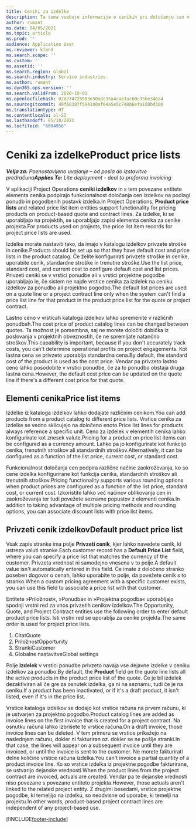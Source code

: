 ```yaml
---
title: Ceniki za izdelke
description: Ta tema vsebuje informacije o cenikih pri določanju cen v katalogu, ki se uporabljajo za ponudbe in pogodbe za projekte.
author: rumant
ms.date: 04/05/2021
ms.topic: article
ms.prod: ''
audience: Application User
ms.reviewer: kfend
ms.search.scope: ''
ms.custom: ''
ms.assetid: ''
ms.search.region: Global
ms.search.industry: Service industries
ms.author: rumant
ms.dyn365.ops.version: ''
ms.search.validFrom: 2020-10-01
ms.openlocfilehash: 02d274725983e50adc35a4cae1ac60c35be346a4
ms.sourcegitcommit: 40f68387f594180af64a5e5c748b6efa188bd300
ms.translationtype: HT
ms.contentlocale: sl-SI
ms.lasthandoff: 05/10/2021
ms.locfileid: "6004956"
---
```

# <a name="product-price-lists"></a><span data-ttu-id="c50fb-103">Ceniki za izdelke</span><span class="sxs-lookup"><span data-stu-id="c50fb-103">Product price lists</span></span>

<span data-ttu-id="c50fb-104">_**Velja za:** Poenostavljeno uvajanje – od posla do izstavitve predračuna_</span><span class="sxs-lookup"><span data-stu-id="c50fb-104">_**Applies To:** Lite deployment - deal to proforma invoicing_</span></span>

 <span data-ttu-id="c50fb-105">V aplikaciji Project Operations **ceniki izdelkov** in s tem povezane entitete elementa cenika podpirajo funkcionalnost določanja cen izdelkov na podlagi ponudb in pogodbenih postavk izdelka.</span><span class="sxs-lookup"><span data-stu-id="c50fb-105">In Project Operations, **Product price lists** and related price list item entities support functionality for pricing products on product-based quote and contract lines.</span></span> <span data-ttu-id="c50fb-106">Za izdelke, ki se uporabljajo na projektih, se uporabljajo zapisi elementa cenika za cenike projekta.</span><span class="sxs-lookup"><span data-stu-id="c50fb-106">For products used on projects, the price list item records for project price lists are used.</span></span> 

<span data-ttu-id="c50fb-107">Izdelke morate nastaviti tako, da imajo v katalogu izdelkov privzete stroške in cenike.</span><span class="sxs-lookup"><span data-stu-id="c50fb-107">Products should be set up so that they have default cost and price lists in the product catalog.</span></span> <span data-ttu-id="c50fb-108">Če želite konfigurirati privzete stroške in cenike, uporabite cenik, standardne stroške in trenutne stroške.</span><span class="sxs-lookup"><span data-stu-id="c50fb-108">Use the list price, standard cost, and current cost to configure default cost and list prices.</span></span> <span data-ttu-id="c50fb-109">Privzeti ceniki se v vrstici ponudbe ali v vrstici projektne pogodbe uporabljajo le, če sistem ne najde vrstice cenika za izdelek na ceniku izdelkov za ponudbo ali projektno pogodbo.</span><span class="sxs-lookup"><span data-stu-id="c50fb-109">The default list prices are used on a quote line or a project contract line only when the system can't find a price list line for that product in the product price list for the quote or project contract.</span></span>

<span data-ttu-id="c50fb-110">Lastno ceno v vrsticah kataloga izdelkov lahko spremenite v različnih ponudbah.</span><span class="sxs-lookup"><span data-stu-id="c50fb-110">The cost price of product catalog lines can be changed between quotes.</span></span> <span data-ttu-id="c50fb-111">Ta možnost je pomembna, saj ne morete določiti dobička iz poslovanja v projektnih obveznostih, če ne spremljate natančno stroškov.</span><span class="sxs-lookup"><span data-stu-id="c50fb-111">This capability is important, because if you don't accurately track costs, you can't determine operational profits on project engagements.</span></span> <span data-ttu-id="c50fb-112">Kot lastna cena se privzeto uporablja standardna cena.</span><span class="sxs-lookup"><span data-stu-id="c50fb-112">By default, the standard cost of the product is used as the cost price.</span></span> <span data-ttu-id="c50fb-113">Vendar pa privzeto lastno ceno lahko posodobite v vrstici ponudbe, če za to ponudbo obstaja druga lastna cena.</span><span class="sxs-lookup"><span data-stu-id="c50fb-113">However, the default cost price can be updated on the quote line if there's a different cost price for that quote.</span></span>

## <a name="price-list-items"></a><span data-ttu-id="c50fb-114">Elementi cenika</span><span class="sxs-lookup"><span data-stu-id="c50fb-114">Price list items</span></span>

<span data-ttu-id="c50fb-115">Izdelke iz kataloga izdelkov lahko dodajate različnim cenikom.</span><span class="sxs-lookup"><span data-stu-id="c50fb-115">You can add products from a product catalog to different price lists.</span></span> <span data-ttu-id="c50fb-116">Vrstice cenika za izdelke se vedno sklicujejo na določeno enoto.</span><span class="sxs-lookup"><span data-stu-id="c50fb-116">Price list lines for products always reference a specific unit.</span></span> <span data-ttu-id="c50fb-117">Ceno za izdelek v elementih cenika lahko konfigurirate kot znesek valute.</span><span class="sxs-lookup"><span data-stu-id="c50fb-117">Pricing for a product on price list items can be configured as a currency amount.</span></span> <span data-ttu-id="c50fb-118">Lahko pa jo konfigurirate kot funkcijo cenika, trenutnih stroškov ali standardnih stroškov.</span><span class="sxs-lookup"><span data-stu-id="c50fb-118">Alternatively, it can be configured as a function of the list price, current cost, or standard cost.</span></span>

<span data-ttu-id="c50fb-119">Funkcionalnost določanja cen podpira različne načine zaokroževanja, ko so cene izdelka konfigurirane kot funkcija cenika, standardnih stroškov ali trenutnih stroškov.</span><span class="sxs-lookup"><span data-stu-id="c50fb-119">Pricing functionality supports various rounding options when product prices are configured as a function of the list price, standard cost, or current cost.</span></span> <span data-ttu-id="c50fb-120">Izkoristite lahko več načinov oblikovanja cen in zaokroževanja ter tudi povežete sezname popustov z elementi cenika.</span><span class="sxs-lookup"><span data-stu-id="c50fb-120">In addition to taking advantage of multiple pricing methods and rounding options, you can associate discount lists with price list items.</span></span> 

 
## <a name="default-product-price-list"></a><span data-ttu-id="c50fb-121">Privzeti cenik izdelkov</span><span class="sxs-lookup"><span data-stu-id="c50fb-121">Default product price list</span></span>
<span data-ttu-id="c50fb-122">Vsak zapis stranke ima polje **Privzeti cenik**, kjer lahko navedete cenik, ki ustreza valuti stranke.</span><span class="sxs-lookup"><span data-stu-id="c50fb-122">Each customer record has a **Default Price List** field, where you can specify a price list that matches the currency of the customer.</span></span> <span data-ttu-id="c50fb-123">Privzeta vrednost ni samodejno vnesena v to polje.</span><span class="sxs-lookup"><span data-stu-id="c50fb-123">A default value isn't automatically entered in this field.</span></span> <span data-ttu-id="c50fb-124">Če imate z določeno stranko poseben dogovor o cenah, lahko uporabite to polje, da povežete cenik s to stranko.</span><span class="sxs-lookup"><span data-stu-id="c50fb-124">When a custom pricing agreement with a specific customer exists, you can use this field to associate a price list with that customer.</span></span>

<span data-ttu-id="c50fb-125">Entitete »Priložnost«, »Ponudba« in »Projektna pogodba« uporabljajo spodnji vrstni red za vnos privzetih cenikov izdelkov.</span><span class="sxs-lookup"><span data-stu-id="c50fb-125">The Opportunity, Quote, and Project Contract entities use the following order to enter default product price lists.</span></span> <span data-ttu-id="c50fb-126">Isti vrstni red se uporablja za cenike projekta.</span><span class="sxs-lookup"><span data-stu-id="c50fb-126">The same order is used for project price lists.</span></span>

1.  <span data-ttu-id="c50fb-127">Citat</span><span class="sxs-lookup"><span data-stu-id="c50fb-127">Quote</span></span>
2.  <span data-ttu-id="c50fb-128">Priložnost</span><span class="sxs-lookup"><span data-stu-id="c50fb-128">Opportunity</span></span>
3.  <span data-ttu-id="c50fb-129">Stranki</span><span class="sxs-lookup"><span data-stu-id="c50fb-129">Customer</span></span>
4.  <span data-ttu-id="c50fb-130">Globalne nastavitve</span><span class="sxs-lookup"><span data-stu-id="c50fb-130">Global settings</span></span> 

<span data-ttu-id="c50fb-131">Polje **Izdelek** v vrstici ponudbe privzeto navaja vse dejavne izdelke v ceniku izdelkov za ponudbo.</span><span class="sxs-lookup"><span data-stu-id="c50fb-131">By default, the **Product** field on the quote line lists all the active products in the product price list of the quote.</span></span> <span data-ttu-id="c50fb-132">Če je bil izdelek dezaktiviran ali če gre za osnutek izdelka, ga ni na seznamu, tudi če je na ceniku.</span><span class="sxs-lookup"><span data-stu-id="c50fb-132">If a product has been inactivated, or if it's a draft product, it isn't listed, even if it's in the price list.</span></span> 

<span data-ttu-id="c50fb-133">Vrstice kataloga izdelkov se dodajo kot vrstice računa na prvem računu, ki je ustvarjen za projektno pogodbo.</span><span class="sxs-lookup"><span data-stu-id="c50fb-133">Product catalog lines are added as invoice lines on the first invoice that is created for a project contract.</span></span> <span data-ttu-id="c50fb-134">Na osnutku računa lahko izbrišete te vrstice računa.</span><span class="sxs-lookup"><span data-stu-id="c50fb-134">On a draft invoice, those invoice lines can be deleted.</span></span> <span data-ttu-id="c50fb-135">V tem primeru se vrstice prikažejo na naslednjem računu, dokler ni fakturiran oz. dokler se ne pošlje stranki.</span><span class="sxs-lookup"><span data-stu-id="c50fb-135">In that case, the lines will appear on a subsequent invoice until they are invoiced, or until the invoice is sent to the customer.</span></span> <span data-ttu-id="c50fb-136">Ne morete fakturirati delne količine vrstice računa izdelka.</span><span class="sxs-lookup"><span data-stu-id="c50fb-136">You can't invoice a partial quantity of a product invoice line.</span></span> <span data-ttu-id="c50fb-137">Ko so vrstice izdelka iz projektne pogodbe fakturirane, se ustvarijo dejanske vrednosti.</span><span class="sxs-lookup"><span data-stu-id="c50fb-137">When the product lines from the project contract are invoiced, actuals are created.</span></span> <span data-ttu-id="c50fb-138">Vendar pa te dejanske vrednosti niso povezane s povezano entiteto projekta.</span><span class="sxs-lookup"><span data-stu-id="c50fb-138">However, those actuals aren't linked to the related project entity.</span></span> <span data-ttu-id="c50fb-139">Z drugimi besedami, vrstice projektne pogodbe, ki temeljijo na izdelku, so neodvisne od uporabe, ki temelji na projektu.</span><span class="sxs-lookup"><span data-stu-id="c50fb-139">In other words, product-based project contract lines are independent of any project-based use.</span></span> 


[!INCLUDE[footer-include](../includes/footer-banner.md)]
